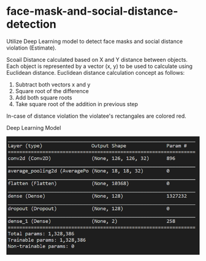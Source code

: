 # face-mask-and-social-distance-detection
Utilize Deep Learning model to detect face masks and social distance violation (Estimate).

Scoail Distance calculated based on X and Y distance between objects. Each object is represented by a vector (x, y) to be used to calculate using Euclidean distance. Euclidean distance calculation concept as follows: 
1. Subtract both vectors x and y
2. Square root of the difference
3. Add both square roots
4. Take square root of the addition in previous step

In-case of distance violation the violatee's rectangales are colored red.


Deep Learning Model

![Deep Learning Model](model.png)
